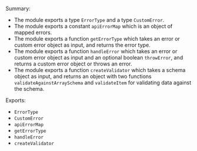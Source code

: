 Summary:
- The module exports a type `ErrorType` and a type `CustomError`.
- The module exports a constant `apiErrorMap` which is an object of mapped errors.
- The module exports a function `getErrorType` which takes an error or custom error object as input, and returns the error type.
- The module exports a function `handleError` which takes an error or custom error object as input and an optional boolean `throwError`, and returns a custom error object or throws an error.
- The module exports a function `createValidator` which takes a schema object as input, and returns an object with two functions `validateAgainstArraySchema` and `validateItem` for validating data against the schema.

Exports:
- `ErrorType`
- `CustomError`
- `apiErrorMap`
- `getErrorType`
- `handleError`
- `createValidator`
